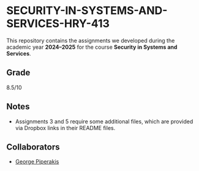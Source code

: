 # SECURITY-IN-SYSTEMS-AND-SERVICES-HRY-413

This repository contains the assignments we developed during the academic year **2024–2025** for the course **Security in Systems and Services**.  

## Grade

8.5/10

## Notes
- Assignments 3 and 5 require some additional files, which are provided via Dropbox links in their README files.

## Collaborators
- [George Piperakis](https://github.com/giorgosPiperakis)
